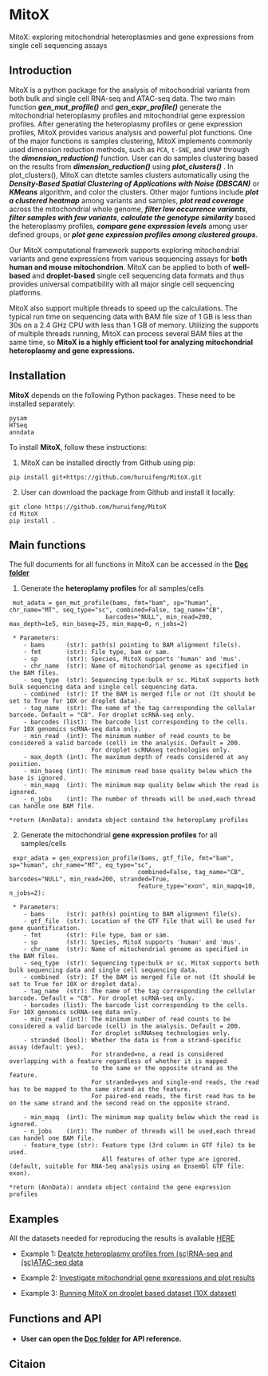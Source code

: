 # MitoX
MitoX: exploring mitochondrial heteroplasmies and gene expressions from single cell sequencing assays

## Introduction

MitoX is a python package for the analysis of mitochondrial variants from both bulk and single cell RNA-seq and ATAC-seq data. 
The two main function ***gen_mut_profile()*** and ***gen_expr_profile()*** generate the mitochondrial heteroplasmy profiles 
and mitochondrial gene expression profiles. After generating the heteroplasmy profiles or gene expression profiles, 
MitoX provides various analysis and powerful plot functions. 
One of the major functions is samples clustering, MitoX implements commonly used dimension reduction methods,
 such as `PCA`, `t-SNE`, and `UMAP` through the ***dimension_reduction()*** function. 
 User can do samples clustering based on the results from ***dimension_reduction()*** using ***plot_clusters()*** . 
 In plot_clusters(), MitoX can dtetcte samles clusters automatically using the ***Density-Based Spatial Clustering of Applications with Noise (DBSCAN)***
 or ***KMeans*** algorithm, and color the clusters. 
 Other major funtions include ***plot a clustered heatmap*** among variants and samples, 
 ***plot read coverage*** across the mitochondrial whole genome, ***filter low occurrence variants***, ***filter samples with few variants***, 
 ***calculate the genotype similarity*** based the heteroplasmy profiles, ***compare gene expression levels*** among user defined groups, 
 or ***plot gene expression profiles among clustered groups***. 

Our MitoX computational framework supports exploring mitochondrial variants and gene expressions from various sequencing assays for **both human and mouse mitochondrion**. 
MitoX can be applied to both of **well-based** and **droplet-based** single cell sequencing data formats and thus provides universal compatibility with all major single cell sequencing platforms. 

MitoX also support multiple threads to speed up the calculations. The typical run time on sequencing data with BAM file size of 1 GB is less than 30s on a 2.4 GHz CPU with less than 1 GB of memory. 
Utilizing the supports of multiple threads running, MitoX can process several BAM files at the same time, 
so **MitoX is a highly efficient tool for analyzing mitochondrial heteroplasmy and gene expressions.**

## Installation

**MitoX** depends on the following Python packages. These need to be installed separately:
```
pysam
HTSeq
anndata
```

To install **MitoX**, follow these instructions:

1. MitoX can be installed directly from Github using pip:

```
pip install git+https://github.com/huruifeng/MitoX.git
```

2. User can download the package from Github and install it locally:

```
git clone https://github.com/huruifeng/MitoX
cd MitoX
pip install .
```
## Main functions
The full documents for all functions in MitoX can be accessed in the [**Doc folder**](https://github.com/huruifeng/MitoX/tree/master/Doc)

1. Generate the **heteroplamy profiles** for all samples/cells
```
 mut_adata = gen_mut_profile(bams, fmt="bam", sp="human", chr_name="MT", seq_type="sc", combined=False, tag_name="CB",
                           barcodes="NULL", min_read=200, max_depth=1e5, min_baseq=25, min_mapq=0, n_jobs=2)
    
 * Parameters:
    - bams      (str): path(s) pointing to BAM alignment file(s).
    - fmt       (str): File type, bam or sam.
    - sp        (str): Species, MitoX supports 'human' and 'mus'.
    - chr_name  (str): Name of mitochondrial genome as specified in the BAM files.
    - seq_type  (str): Sequencing type:bulk or sc. MitoX supports both bulk sequencing data and single cell sequencing data.
    - combined  (str): If the BAM is merged file or not (It should be set to True for 10X or droplet data).
    - tag_name  (str): The name of the tag corresponding the cellular barcode. Default = "CB". For droplet scRNA-seq only.
    - barcodes (list): The barcode list corresponding to the cells. For 10X genomics scRNA-seq data only.
    - min_read  (int): The minimum number of read counts to be considered a valid barcode (cell) in the analysis. Default = 200. 
                       For droplet scRNAseq technologies only.
    - max_depth (int): The maximum depth of reads considered at any position.
    - min_baseq (int): The minimum read base quality below which the base is ignored.
    - min_mapq  (int): The minimum map quality below which the read is ignored.
    - n_jobs    (int): The number of threads will be used,each thread can handle one BAM file.

*return (AnnData): anndata object containd the heteroplamy profiles
```
2. Generate the mitochondrial **gene expression profiles** for all samples/cells
```
 expr_adata = gen_expression_profile(bams, gtf_file, fmt="bam", sp="human", chr_name="MT", eq_type="sc",
                                    combined=False, tag_name="CB", barcodes="NULL", min_read=200, stranded=True,
                                    feature_type="exon", min_mapq=10, n_jobs=2):
    
 * Parameters:
    - bams      (str): path(s) pointing to BAM alignment file(s).
    - gtf_file  (str): Location of the GTF file that will be used for gene quantification. 
    - fmt       (str): File type, bam or sam.
    - sp        (str): Species, MitoX supports 'human' and 'mus'.
    - chr_name  (str): Name of mitochondrial genome as specified in the BAM files.
    - seq_type  (str): Sequencing type:bulk or sc. MitoX supports both bulk sequencing data and single cell sequencing data.
    - combined  (str): If the BAM is merged file or not (It should be set to True for 10X or droplet data).
    - tag_name  (str): The name of the tag corresponding the cellular barcode. Default = "CB". For droplet scRNA-seq only.
    - barcodes (list): The barcode list corresponding to the cells. For 10X genomics scRNA-seq data only.
    - min_read  (int): The minimum number of read counts to be considered a valid barcode (cell) in the analysis. Default = 200. 
                       For droplet scRNAseq technologies only.
    - stranded (bool): Whether the data is from a strand-specific assay (default: yes).
                       For stranded=no, a read is considered overlapping with a feature regardless of whether it is mapped 
                       to the same or the opposite strand as the feature. 
                       For stranded=yes and single-end reads, the read has to be mapped to the same strand as the feature. 
                       For paired-end reads, the first read has to be on the same strand and the second read on the opposite strand. 
                       
    - min_mapq  (int): The minimum map quality below which the read is ignored.
    - n_jobs    (int): The number of threads will be used,each thread can handel one BAM file.
    - feature_type (str): Feature type (3rd column in GTF file) to be used. 
                          All features of other type are ignored. (default, suitable for RNA-Seq analysis using an Ensembl GTF file: exon).

*return (AnnData): anndata object containd the gene expression profiles
```

## Examples

All the datasets needed for reproducing the results is available [HERE](https://bioinfo.uth.edu/mitox/)

* Example 1: [Deatcte heteroplasmy profiles from (sc)RNA-seq and (sc)ATAC-seq data](https://github.com/huruifeng/MitoX/tree/master/examples)

* Example 2: [Investigate mitochondrial gene expressions and plot results](https://github.com/huruifeng/MitoX/tree/master/examples)

* Example 3: [Running MitoX on droplet based dataset (10X dataset)](https://github.com/huruifeng/MitoX/tree/master/examples)

## Functions and API
* #### User can open the [**Doc folder**](https://github.com/huruifeng/MitoX/tree/master/Doc) for API reference.

## Citaion


